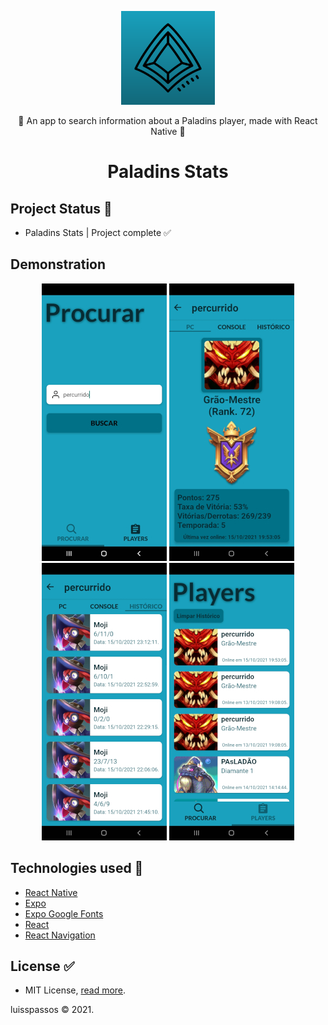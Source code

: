 <p align="center">
  <img src="./assets/icon.png" alt="Logo" width="150" />
</p>

<p align="center">🧍 An app to search information about a Paladins player, made with React Native 💜</p>
<h1 align="center">Paladins Stats</h1>

## Project Status :construction:
- Paladins Stats | Project complete :white_check_mark:

## Demonstration

<p align="center"> 
<img src="assets/paladinstats1.jpg" alt="image1" /> <img src="assets/img2.jpg" alt="image2" /> <img src="assets/img3.jpg" alt="image3" /> <img src="assets/img4.jpg" alt="image4" />
</p>

## Technologies used :scroll:
- <a href="https://reactnative.dev/">React Native</a>
- <a href="https://docs.expo.dev/">Expo</a>
- <a href="https://github.com/expo/google-fonts">Expo Google Fonts</a>
- <a href="https://reactjs.org/">React</a>
- <a href="https://reactnavigation.org/">React Navigation</a>

## License :white_check_mark:

- MIT License, <a href="./LICENSE">read more<a/>.
<p>luisspassos &copy; 2021.</p>
